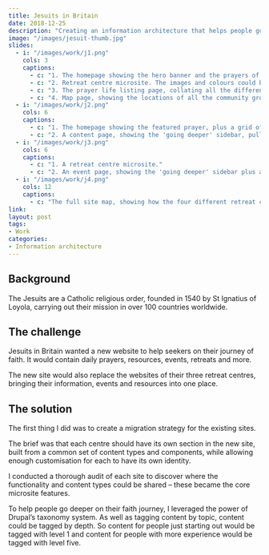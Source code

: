 ```yaml
---
title: Jesuits in Britain
date: 2018-12-25
description: "Creating an information architecture that helps people go deeper in their journey of faith."
image: "/images/jesuit-thumb.jpg"
slides:
  - i: "/images/work/j1.png"
    cols: 3
    captions:
      - c: "1. The homepage showing the hero banner and the prayers of the day."
      - c: "2. Retreat centre microsite. The images and colours could be customised to the centres' branding."
      - c: "3. The prayer life listing page, collating all the different types of prayers available."
      - c: "4. Map page, showing the locations of all the community groups."
  - i: "/images/work/j2.png"
    cols: 6
    captions:
      - c: "1. The homepage showing the featured prayer, plus a grid of the latest content."
      - c: "2. A content page, showing the 'going deeper' sidebar, pulling out content tagged with the next 'depth' level."
  - i: "/images/work/j3.png"
    cols: 6
    captions:
      - c: "1. A retreat centre microsite."
      - c: "2. An event page, showing the 'going deeper' sidebar plus a link to the relevant retreat centre."
  - i: "/images/work/j4.png"
    cols: 12
    captions:
      - c: "The full site map, showing how the four different retreat centre microsites are integrated into the wider site."
link: 
layout: post
tags:
- Work
categories:
- Information architecture
---
```


## Background

The Jesuits are a Catholic religious order, founded in 1540 by St Ignatius of Loyola, carrying out their mission in over 100 countries worldwide.

## The challenge
Jesuits in Britain wanted a new website to help seekers on their journey of faith. It would contain daily prayers, resources, events, retreats and more.

The new site would also replace the websites of their three retreat centres, bringing their information, events and resources into one place.

## The solution
The first thing I did was to create a migration strategy for the existing sites.

The brief was that each centre should have its own section in the new site, built from a common set of content types and components, while allowing enough customisation for each to have its own identity.

I conducted a thorough audit of each site to discover where the functionality and content types could be shared – these became the core microsite features.

To help people go deeper on their faith journey, I leveraged the power of Drupal’s taxonomy system. As well as tagging content by topic, content could be tagged by depth. So content for people just starting out would be tagged with level 1 and content for people with more experience would be tagged with level five. 

